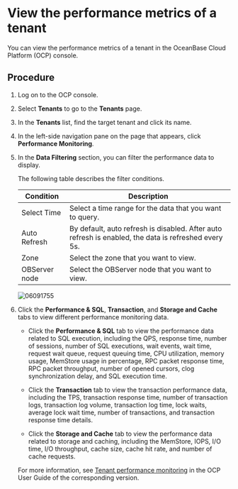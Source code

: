 # View the performance metrics of a tenant

You can view the performance metrics of a tenant in the OceanBase Cloud Platform (OCP) console.

## Procedure

1. Log on to the OCP console.

2. Select **Tenants** to go to the **Tenants** page.

3. In the **Tenants** list, find the target tenant and click its name.

4. In the left-side navigation pane on the page that appears, click **Performance Monitoring**.

5. In the **Data Filtering** section, you can filter the performance data to display.

   The following table describes the filter conditions.

   | **Condition** | **Description** |
   |----------------|-------------------------------------------------------------------------------------------------------------------------------------------------------------------|
   | Select Time | Select a time range for the data that you want to query.  |
   | Auto Refresh | By default, auto refresh is disabled. After auto refresh is enabled, the data is refreshed every 5s.  |
   | Zone | Select the zone that you want to view.  |
   | OBServer node | Select the OBServer node that you want to view.  |

   ![06091755](https://obbusiness-private.oss-cn-shanghai.aliyuncs.com/doc/img/ocp/401/tenent-performance.png)

6. Click the **Performance & SQL**, **Transaction**, and **Storage and Cache** tabs to view different performance monitoring data.

   * Click the **Performance & SQL** tab to view the performance data related to SQL execution, including the QPS, response time, number of sessions, number of SQL executions, wait events, wait time, request wait queue, request queuing time, CPU utilization, memory usage, MemStore usage in percentage, RPC packet response time, RPC packet throughput, number of opened cursors, clog synchronization delay, and SQL execution time.

   * Click the **Transaction** tab to view the transaction performance data, including the TPS, transaction response time, number of transaction logs, transaction log volume, transaction log time, lock waits, average lock wait time, number of transactions, and transaction response time details.

   * Click the **Storage and Cache** tab to view the performance data related to storage and caching, including the MemStore, IOPS, I/O time, I/O throughput, cache size, cache hit rate, and number of cache requests.

   For more information, see [Tenant performance monitoring](https://www.oceanbase.com/docs/enterprise-oceanbase-ocp-cn-10000000000775968) in the OCP User Guide of the corresponding version.
